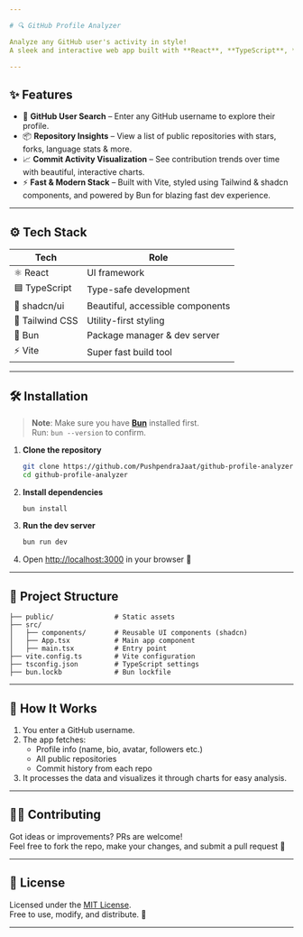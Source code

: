 ```yaml
---

# 🔍 GitHub Profile Analyzer

Analyze any GitHub user's activity in style!  
A sleek and interactive web app built with **React**, **TypeScript**, **shadcn/ui**, and powered by **Bun**. 🚀

---
```


## ✨ Features

- 🔎 **GitHub User Search** – Enter any GitHub username to explore their profile.
- 📦 **Repository Insights** – View a list of public repositories with stars, forks, language stats & more.
- 📈 **Commit Activity Visualization** – See contribution trends over time with beautiful, interactive charts.
- ⚡ **Fast & Modern Stack** – Built with Vite, styled using Tailwind & shadcn components, and powered by Bun for blazing fast dev experience.

---

## ⚙️ Tech Stack

| Tech           | Role                              |
|----------------|-----------------------------------|
| ⚛️ React        | UI framework                      |
| 🟦 TypeScript   | Type-safe development             |
| 🌈 shadcn/ui    | Beautiful, accessible components |
| 💨 Tailwind CSS | Utility-first styling             |
| 🍞 Bun          | Package manager & dev server     |
| ⚡ Vite         | Super fast build tool             |

---

## 🛠️ Installation

> **Note**: Make sure you have **[Bun](https://bun.sh)** installed first.  
> Run: `bun --version` to confirm.

1. **Clone the repository**

   ```bash
   git clone https://github.com/PushpendraJaat/github-profile-analyzer.git
   cd github-profile-analyzer
   ```

2. **Install dependencies**

   ```bash
   bun install
   ```

3. **Run the dev server**

   ```bash
   bun run dev
   ```

4. Open [http://localhost:3000](http://localhost:3000) in your browser 🚀

---

## 🧭 Project Structure

```
├── public/               # Static assets
├── src/
│   ├── components/       # Reusable UI components (shadcn)
│   ├── App.tsx           # Main app component
│   ├── main.tsx          # Entry point
├── vite.config.ts        # Vite configuration
├── tsconfig.json         # TypeScript settings
├── bun.lockb             # Bun lockfile
```

---

## 🧪 How It Works

1. You enter a GitHub username.
2. The app fetches:
   - Profile info (name, bio, avatar, followers etc.)
   - All public repositories
   - Commit history from each repo
3. It processes the data and visualizes it through charts for easy analysis.

---

## 🧑‍💻 Contributing

Got ideas or improvements? PRs are welcome!  
Feel free to fork the repo, make your changes, and submit a pull request 🙌

---

## 📄 License

Licensed under the [MIT License](LICENSE).  
Free to use, modify, and distribute. 💖

---